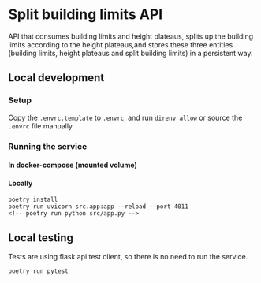 # Split building limits API

API that consumes building limits and height plateaus, splits up the building limits
according to the height plateaus,and stores these three entities (building limits,
height plateaus and split building limits) in a persistent way.

## Local development

### Setup

Copy the `.envrc.template` to `.envrc`, and run `direnv allow` or source the `.envrc`
file manually

### Running the service

#### In docker-compose (mounted volume)

#### Locally

```shell
poetry install
poetry run uvicorn src.app:app --reload --port 4011
<!-- poetry run python src/app.py -->
```

## Local testing

Tests are using flask api test client, so there is no need to run the service.

```shell
poetry run pytest
```
